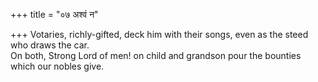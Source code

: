 +++
title = "०७ अश्वं न"

+++
Votaries, richly-gifted, deck him with their songs, even as the steed who draws the car.  
     On both, Strong Lord of men! on child and grandson pour the bounties which our nobles give.